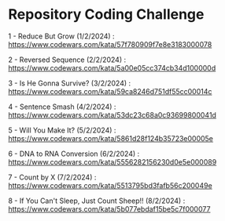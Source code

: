 <h1>Repository Coding Challenge</h1>

1 - Reduce But Grow (1/2/2024) :
https://www.codewars.com/kata/57f780909f7e8e3183000078

2 - Reversed Sequence (2/2/2024) :
https://www.codewars.com/kata/5a00e05cc374cb34d100000d

3 - Is He Gonna Survive? (3/2/2024) :
https://www.codewars.com/kata/59ca8246d751df55cc00014c

4 - Sentence Smash (4/2/2024) :
https://www.codewars.com/kata/53dc23c68a0c93699800041d

5 - Will You Make It? (5/2/2024) :
https://www.codewars.com/kata/5861d28f124b35723e00005e

6 - DNA to RNA Conversion (6/2/2024) :
https://www.codewars.com/kata/5556282156230d0e5e000089

7 - Count by X (7/2/2024) :
https://www.codewars.com/kata/5513795bd3fafb56c200049e

8 - If You Can't Sleep, Just Count Sheep!! (8/2/2024) :
https://www.codewars.com/kata/5b077ebdaf15be5c7f000077

